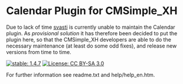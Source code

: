Calendar Plugin for CMSimple_XH
===============================

Due to lack of time [svasti](http://svasti.de/) is currently unable to maintain
the Calendar plugin. As *provisional* *solution* it has therefore been decided
to put the plugin here, so that the CMSimple_XH developers are able to do the
necessary maintenance (at least do some odd fixes), and release new versions
from time to time.

[![stable: 1.4.7](https://img.shields.io/badge/stable-1.4.7-green.svg)](https://github.com/cmsimple-xh/calendar/releases/tag/1.4.7)
[![License: CC BY-SA 3.0](https://img.shields.io/badge/License-CC%20BY%20SA%203.0-blue.svg)](https://creativecommons.org/licenses/by-sa/3.0/)


For further information see readme.txt and help/help_en.htm.